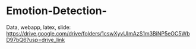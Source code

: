 # Emotion-Detection-
Data, webapp, latex, slide:
https://drive.google.com/drive/folders/1cswXyvUImAzS1m3BiNP5eOC5WbD97bQ6?usp=drive_link
